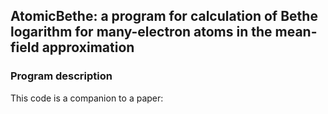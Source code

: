 ## AtomicBethe: a program for calculation of Bethe logarithm for many-electron atoms in the mean-field approximation

### Program description

This code is a companion to a paper:
